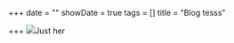+++
date = ""
showDate = true
tags = []
title = "Blog tesss"

+++
![](/uploads/00e3253a4e7d280f10b0386148778ae1.jpg)Just her
